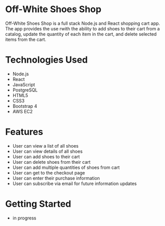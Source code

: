 # Off-White Shoes Shop
Off-White Shoes Shop is a full stack Node.js and React shopping cart app. The app provides the use rwith the ability to add shoes to their cart from a catalog, update the quantity of each item in the cart, and delete selected items from the cart. 

# Technologies Used
* Node.js
* React
* JavaScript
* PostgreSQL
* HTML5
* CSS3
* Bootstrap 4
* AWS EC2

# Features
* User can view a list of all shoes
* User can view details of all shoes
* User can add shoes to their cart
* User can delete shoes from their cart
* User can add multiple quantities of shoes from cart
* User can get to the checkout page
* User can enter their purchase information
* User can subscribe via email for future information updates

# Getting Started
* in progress
